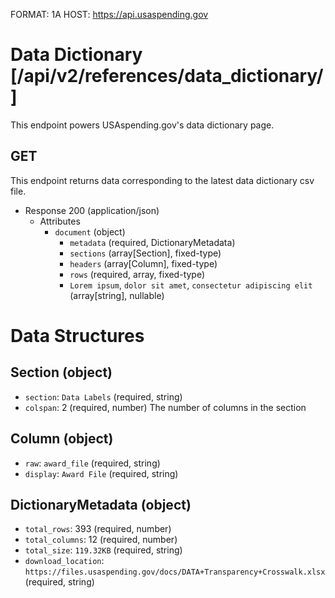 FORMAT: 1A
HOST: https://api.usaspending.gov

# Data Dictionary [/api/v2/references/data_dictionary/]

This endpoint powers USAspending.gov's data dictionary page.

## GET

This endpoint returns data corresponding to the latest data dictionary csv file.

+ Response 200 (application/json)
    + Attributes
        + `document` (object)
            + `metadata` (required, DictionaryMetadata)
            + `sections` (array[Section], fixed-type)
            + `headers` (array[Column], fixed-type)
            + `rows` (required, array, fixed-type)
            + `Lorem ipsum`, `dolor sit amet`, `consectetur adipiscing elit` (array[string], nullable)

# Data Structures

## Section (object)
+ `section`: `Data Labels` (required, string)
+ `colspan`: 2 (required, number)
    The number of columns in the section

## Column (object)
+ `raw`: `award_file` (required, string)
+ `display`: `Award File` (required, string)

## DictionaryMetadata (object)
+ `total_rows`: 393 (required, number)
+ `total_columns`: 12 (required, number)
+ `total_size`: `119.32KB` (required, string)
+ `download_location`: `https://files.usaspending.gov/docs/DATA+Transparency+Crosswalk.xlsx` (required, string)
